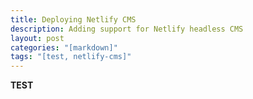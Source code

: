 ```yaml
---
title: Deploying Netlify CMS
description: Adding support for Netlify headless CMS
layout: post
categories: "[markdown]"
tags: "[test, netlify-cms]"
---
```

**TEST**
